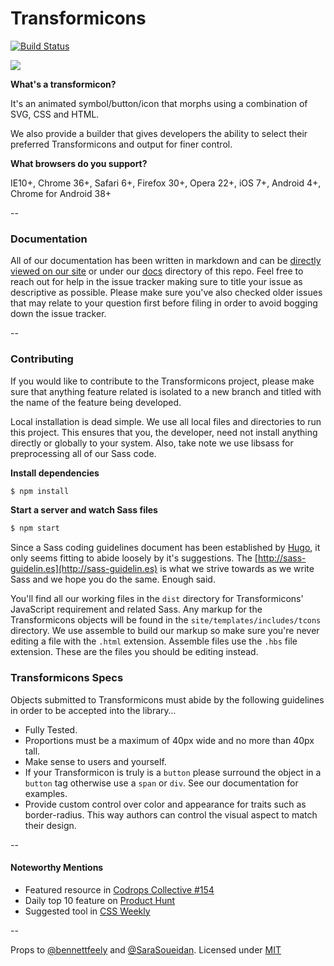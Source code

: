 Transformicons
======================
[![Build Status](https://travis-ci.org/grayghostvisuals/transformicons.svg?branch=master)](https://travis-ci.org/grayghostvisuals/transformicons)

![](https://dl.dropboxusercontent.com/u/41114960/github/transformicons/site.png)

**What's a transformicon?**

It's an animated symbol/button/icon that morphs using a combination of SVG, CSS and HTML.

We also provide a builder that gives developers the ability to select their preferred Transformicons and output for finer control.

**What browsers do you support?**

IE10+, Chrome 36+, Safari 6+, Firefox 30+, Opera 22+, iOS 7+, Android 4+, Chrome for Android 38+

--

### Documentation
All of our documentation has been written in markdown and can be [directly viewed on our site](http://www.transformicons.com/docs.html) or under our [docs](https://github.com/grayghostvisuals/transformicons/tree/master/docs) directory of this repo. Feel free to reach out for help in the issue tracker making sure to title your issue as descriptive as possible. Please make sure you've also checked older issues that may relate to your question first before filing in order to avoid bogging down the issue tracker.

--

### Contributing
If you would like to contribute to the Transformicons project, please make sure that anything feature related is isolated to a new branch and titled with the name of the feature being developed.

Local installation is dead simple. We use all local files and directories to run this project. This ensures that you, the developer, need not install anything directly or globally to your system. Also, take note we use libsass for preprocessing all of our Sass code.

**Install dependencies**

```bash
$ npm install
```

**Start a server and watch Sass files**

```bash
$ npm start
```

Since a Sass coding guidelines document has been established by [Hugo](http://hugogiraudel.com), it only seems fitting to abide loosely by it's suggestions. The [http://sass-guidelin.es](http://sass-guidelin.es) is what we strive towards as we write Sass and we hope you do the same. Enough said.

You'll find all our working files in the ``dist`` directory for Transformicons' JavaScript requirement and related Sass. Any markup for the Transformicons objects will be found in the ``site/templates/includes/tcons`` directory. We use assemble to build our markup so make sure you're never editing a file with the ``.html`` extension. Assemble files use the ``.hbs`` file extension. These are the files you should be editing instead.

### Transformicons Specs
Objects submitted to Transformicons must abide by the following guidelines in order to be accepted into the library…

- Fully Tested.
- Proportions must be a maximum of 40px wide and no more than 40px tall.
- Make sense to users and yourself.
- If your Transformicon is truly is a ``button`` please surround the object in a ``button`` tag otherwise use a ``span`` or ``div``. See our documentation for examples.
- Provide custom control over color and appearance for traits such as border-radius. This way authors can control the visual aspect to match their design.

--

#### **Noteworthy Mentions**

- Featured resource in [Codrops Collective #154](http://tympanus.net/codrops/collective/collective-154)
- Daily top 10 feature on [Product Hunt](http://www.producthunt.com/posts/transformicons)
- Suggested tool in [CSS Weekly](http://css-weekly.com/issue-151/)

--

Props to [@bennettfeely](//twitter.com/bennettfeely) and [@SaraSoueidan](//twitter.com/SaraSoueidan).
Licensed under [MIT](//opensource.org/licenses/MIT)
